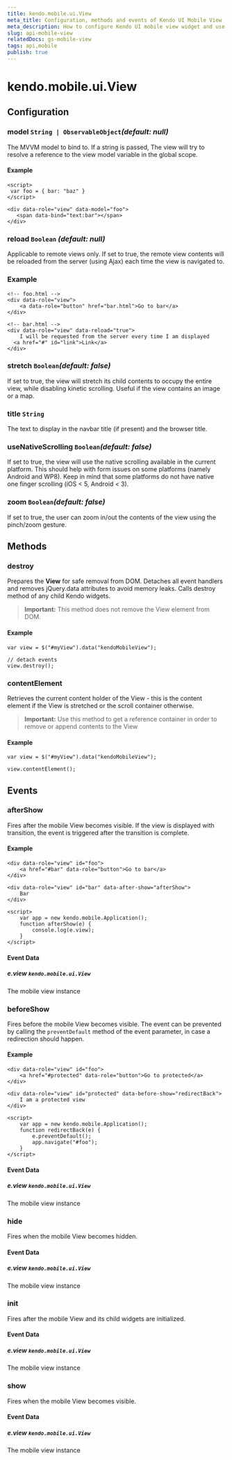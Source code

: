 ```yaml
---
title: kendo.mobile.ui.View
meta_title: Configuration, methods and events of Kendo UI Mobile View
meta_description: How to configure Kendo UI mobile view widget and use events to create highly interactive mobile applications.
slug: api-mobile-view
relatedDocs: gs-mobile-view
tags: api,mobile
publish: true
---
```


# kendo.mobile.ui.View

## Configuration

### model `String | ObservableObject`*(default: null)*

The MVVM model to bind to. If a string is passed, The view will try to resolve a reference to the view model variable in the global scope.

#### Example

    <script>
     var foo = { bar: "baz" }
    </script>

    <div data-role="view" data-model="foo">
       <span data-bind="text:bar"></span>
    </div>

### reload `Boolean` *(default: null)*

Applicable to remote views only. If set to true, the remote view contents will be reloaded from the server (using Ajax) each time the view is navigated to.

### Example

    <!-- foo.html -->
    <div data-role="view">
        <a data-role="button" href="bar.html">Go to bar</a>
    </div>

    <!-- bar.html -->
    <div data-role="view" data-reload="true">
        I will be requested from the server every time I am displayed
      <a href="#" id="link">Link</a>
    </div>

### stretch `Boolean`*(default: false)*

If set to true, the view will stretch its child contents to occupy the entire view, while disabling kinetic scrolling.
Useful if the view contains an image or a map.

### title `String`

The text to display in the navbar title (if present) and the browser title.

### useNativeScrolling `Boolean`*(default: false)*

If set to true, the view will use the native scrolling available in the current platform. This should help with form issues on some platforms (namely Android and WP8).
Keep in mind that some platforms do not have native one finger scrolling (iOS < 5, Android < 3).

### zoom `Boolean`*(default: false)*

If set to true, the user can zoom in/out the contents of the view using the pinch/zoom gesture.

## Methods

### destroy
Prepares the **View** for safe removal from DOM. Detaches all event handlers and removes jQuery.data attributes to avoid memory leaks. Calls destroy method of any child Kendo widgets.

> **Important:** This method does not remove the View element from DOM.

#### Example

    var view = $("#myView").data("kendoMobileView");

    // detach events
    view.destroy();

### contentElement
Retrieves the current content holder of the View - this is the content element if the View is stretched or the scroll container otherwise.

> **Important:** Use this method to get a reference container in order to remove or append contents to the View

#### Example

    var view = $("#myView").data("kendoMobileView");

    view.contentElement();

## Events

### afterShow

Fires after the mobile View becomes visible. If the view is displayed with transition, the event is triggered after the transition is complete.

#### Example

    <div data-role="view" id="foo">
        <a href="#bar" data-role="button">Go to bar</a>
    </div>

    <div data-role="view" id="bar" data-after-show="afterShow">
        Bar
    </div>

    <script>
        var app = new kendo.mobile.Application();
        function afterShow(e) {
            console.log(e.view);
        }
    </script>

#### Event Data

##### e.view `kendo.mobile.ui.View`

The mobile view instance

### beforeShow

Fires before the mobile View becomes visible. The event can be prevented by calling the `preventDefault` method of the event parameter, in case a redirection should happen.

#### Example

    <div data-role="view" id="foo">
        <a href="#protected" data-role="button">Go to protected</a>
    </div>

    <div data-role="view" id="protected" data-before-show="redirectBack">
        I am a protected view
    </div>

    <script>
        var app = new kendo.mobile.Application();
        function redirectBack(e) {
            e.preventDefault();
            app.navigate("#foo");
        }
    </script>

#### Event Data

##### e.view `kendo.mobile.ui.View`

The mobile view instance

### hide

Fires when the mobile View becomes hidden.

#### Event Data

##### e.view `kendo.mobile.ui.View`

The mobile view instance

### init

Fires after the mobile View and its child widgets are initialized.

#### Event Data

##### e.view `kendo.mobile.ui.View`

The mobile view instance

### show

Fires when the mobile View becomes visible.

#### Event Data

##### e.view `kendo.mobile.ui.View`

The mobile view instance
